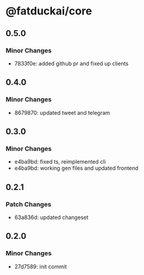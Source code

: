 # @fatduckai/core

## 0.5.0

### Minor Changes

- 7833f0e: added github pr and fixed up clients

## 0.4.0

### Minor Changes

- 8679870: updated tweet and telegram

## 0.3.0

### Minor Changes

- e4ba9bd: fixed ts, reimplemented cli
- e4ba9bd: working gen files and updated frontend

## 0.2.1

### Patch Changes

- 63a836d: updated changeset

## 0.2.0

### Minor Changes

- 27d7589: init commit
